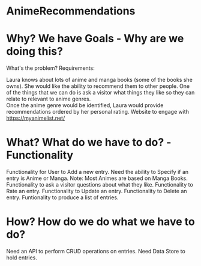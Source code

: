 # AnimeRecommendations

# Why?  We have Goals -  Why are we doing this?
What's the problem?  Requirements:

Laura knows about lots of anime and manga books (some of the books she owns). She would like the ability to recommend them to other people.
One of the things that we can do is ask a visitor what things they like so they can relate to relevant to anime genres.    
Once the anime genre would be identified, Laura would provide recommendations ordered by her personal rating.
Website to engage with https://myanimelist.net/

# What?  What do we have to do? -Functionality

Functionality for User to Add a new entry.
Need the ability to Specify  if an entry is Anime or Manga. Note: Most Animes are based on Manga Books.
Functionality to ask a visitor questions about what they like.
Functionality to Rate an entry.
Functionality to Update an entry.
Functionality to Delete an entry.
Funtionality to produce a list of entries.

# How?  How do we do what we have to do?

Need an API to perform CRUD operations on entries.
Need Data Store to hold entries.
